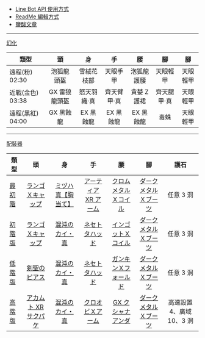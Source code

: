 - [Line Bot API 使用方式](https://ithelp.ithome.com.tw/articles/10198142)
- [ReadMe 編輯方式](https://www.jianshu.com/p/9ab92efc286a)
- [鹽酸文章](https://home.gamer.com.tw/creationDetail.php?sn=4361083)

---

[幻化](https://www.bilibili.com/video/BV1LV411n7oH/)

| 類型             |      頭       |     身      |     手      |     腰      |     腳      |    腳    |
| ---------------- | :-----------: | :---------: | :---------: | :---------: | :---------: | :------: |
| 遠程(粉) 02:30   |  泡狐龍頭盔   | 雪絨花枝部  |  天眼手甲   | 泡狐龍護腰  |  天眼輕甲   | 天眼輕甲 |
| 近戰(金色) 03:38 | GX 雷狼龍頭盔 | 怒天羽織·真 | 齊天臂甲·真 | 貪婪 Z 護裙 | 齊天腿甲·真 | 天眼輕甲 |
| 遠程(黑紅) 04:00 |   GX 黑蝕龍   |  EX 黑蝕龍  |  EX 黑蝕龍  |  EX 黑蝕龍  |    毒蛛     | 天眼輕甲 |

---

[配裝器](https://mhxx.wiki-db.com/sim/)

| 類型                              |                              頭                              |                             身                             |                              手                              |                              腰                              |                              腳                              |           護石            |
| --------------------------------- | :----------------------------------------------------------: | :--------------------------------------------------------: | :----------------------------------------------------------: | :----------------------------------------------------------: | :----------------------------------------------------------: | :-----------------------: |
| [最初階](https://reurl.cc/qO41X3) |   [ランゴＸキャップ](http://wiki.mhxg.org/ida/290538.html)   | [ミヅハ真【胸当て】](http://wiki.mhxg.org/ida/287976.html) | [アーティア XR アーム](http://wiki.mhxg.org/ida/293611.html) | [クロムメタルＸコイル](http://wiki.mhxg.org/ida/293620.html) | [ダークメタルＸブーツ](http://wiki.mhxg.org/ida/293626.html) |         任意 3 洞         |
| [初階版](https://reurl.cc/qO41X3) |   [ランゴＸキャップ](http://wiki.mhxg.org/ida/290538.html)   |   [混沌のカイ・真](http://wiki.mhxg.org/ida/293639.html)   |    [ネセトタハッド](http://wiki.mhxg.org/ida/288565.html)    |  [インゴットＸコイル](http://wiki.mhxg.org/ida/290491.html)  | [ダークメタルＸブーツ](http://wiki.mhxg.org/ida/293626.html) |         任意 3 洞         |
| [低階版](https://reurl.cc/ZrqG6Q) |     [剣聖のピアス](http://wiki.mhxg.org/ida/232738.html)     |   [混沌のカイ・真](http://wiki.mhxg.org/ida/293639.html)   |    [ネセトタハッド](http://wiki.mhxg.org/ida/288565.html)    | [ガンキンＸフォールド](http://wiki.mhxg.org/ida/293013.html) | [ダークメタルＸブーツ](http://wiki.mhxg.org/ida/293626.html) |         任意 3 洞         |
| [高階版](https://reurl.cc/g0pm9Q) | [アカムト XR サクパケ](http://wiki.mhxg.org/ida/295230.html) |   [混沌のカイ・真](http://wiki.mhxg.org/ida/293639.html)   |   [クロオビＸアーム](http://wiki.mhxg.org/ida/295239.html)   |  [GX クシャナアンダ](http://wiki.mhxg.org/ida/295669.html)   | [ダークメタルＸブーツ](http://wiki.mhxg.org/ida/293626.html) | 高速設置 4、廣域 10、3 洞 |
